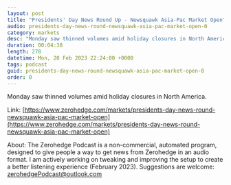 ```yaml
---
layout: post
title: "Presidents' Day News Round Up - Newsquawk Asia-Pac Market Open"
audio: presidents-day-news-round-newsquawk-asia-pac-market-open-0
category: markets
desc: "Monday saw thinned volumes amid holiday closures in North America."
duration: 00:04:38
length: 278
datetime: Mon, 20 Feb 2023 22:24:00 +0000
tags: podcast
guid: presidents-day-news-round-newsquawk-asia-pac-market-open-0
order: 0
---
```

Monday saw thinned volumes amid holiday closures in North America.

Link: [https://www.zerohedge.com/markets/presidents-day-news-round-newsquawk-asia-pac-market-open](https://www.zerohedge.com/markets/presidents-day-news-round-newsquawk-asia-pac-market-open)

About: The Zerohedge Podcast is a non-commercial, automated program, designed to give people a way to get news from Zerohedge in an audio format.  I am actively working on tweaking and improving the setup to create a better listening experience (February 2023).  Suggestions are welcome: [zerohedgePodcast@outlook.com](mailto:zerohedgePodcast@outlook.com)